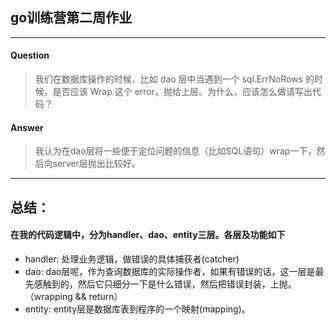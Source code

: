 ## go训练营第二周作业
***
#### Question
>我们在数据库操作的时候，比如 dao 层中当遇到一个 sql.ErrNoRows 的时候，是否应该 Wrap 这个 error，抛给上层。为什么，应该怎么做请写出代码？

#### Answer
>我认为在dao层将一些便于定位问题的信息（比如SQL语句）wrap一下，然后向server层抛出比较好。

***
## 总结：
#### 在我的代码逻辑中，分为handler、dao、entity三层。各层及功能如下

* handler: 处理业务逻辑，做错误的具体捕获者(catcher)
* dao: dao层呢，作为查询数据库的实际操作者，如果有错误的话，这一层是最先感触到的，然后它只细分一下是什么错误，然后把错误封装，上抛。（wrapping && return）
* entity: entity层是数据库表到程序的一个映射(mapping)。
